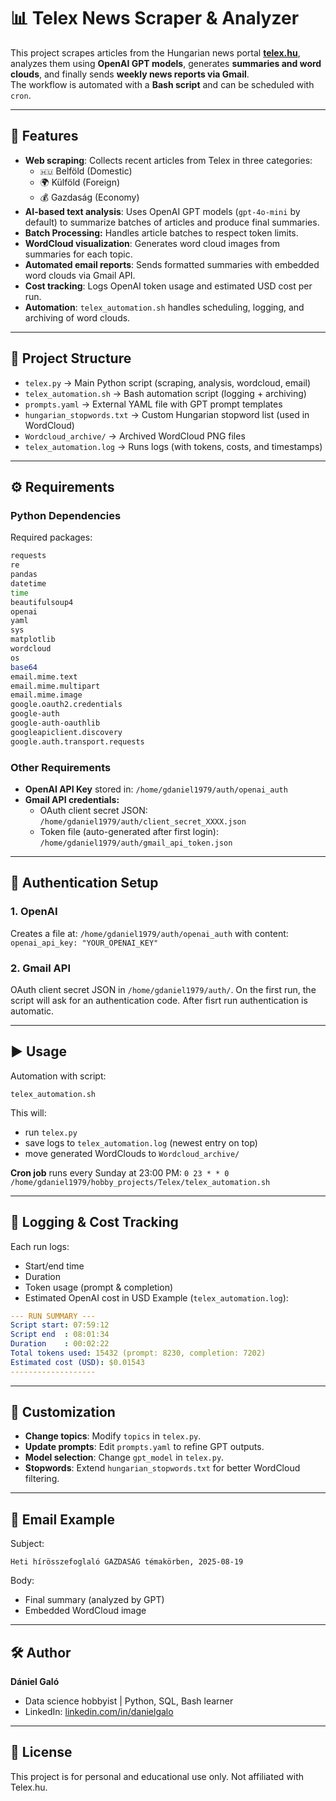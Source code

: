 # 📊 Telex News Scraper & Analyzer

This project scrapes articles from the Hungarian news portal **[telex.hu](https://telex.hu/)**, analyzes them using **OpenAI GPT models**, generates **summaries and word clouds**, and finally sends **weekly news reports via Gmail**.  
The workflow is automated with a **Bash script** and can be scheduled with `cron`.

---

## 🚀 Features

- **Web scraping**: Collects recent articles from Telex in three categories:
  - ```🇭🇺``` Belföld (Domestic)
  - 🌍 Külföld (Foreign)
  - 💰 Gazdaság (Economy)
- **AI-based text analysis**: Uses OpenAI GPT models (`gpt-4o-mini` by default) to summarize batches of articles and produce final summaries.
- **Batch Processing:** Handles article batches to respect token limits.  
- **WordCloud visualization**: Generates word cloud images from summaries for each topic.
- **Automated email reports**: Sends formatted summaries with embedded word clouds via Gmail API.
- **Cost tracking**: Logs OpenAI token usage and estimated USD cost per run.
- **Automation**: `telex_automation.sh` handles scheduling, logging, and archiving of word clouds.

---

## 📂 Project Structure

- ```telex.py``` -> Main Python script (scraping, analysis, wordcloud, email)
- ```telex_automation.sh``` -> Bash automation script (logging + archiving)
- ```prompts.yaml``` -> External YAML file with GPT prompt templates
- ```hungarian_stopwords.txt``` -> Custom Hungarian stopword list (used in WordCloud)
- ```Wordcloud_archive/``` -> Archived WordCloud PNG files
- ```telex_automation.log``` -> Runs logs (with tokens, costs, and timestamps)

---

## ⚙️ Requirements

### Python Dependencies
Required packages:

```bash
requests
re
pandas
datetime
time
beautifulsoup4
openai
yaml
sys
matplotlib
wordcloud
os
base64
email.mime.text
email.mime.multipart
email.mime.image
google.oauth2.credentials
google-auth
google-auth-oauthlib
googleapiclient.discovery
google.auth.transport.requests
```

### Other Requirements
- **OpenAI API Key** stored in: ```/home/gdaniel1979/auth/openai_auth```
- **Gmail API credentials:**
  - OAuth client secret JSON: ```/home/gdaniel1979/auth/client_secret_XXXX.json```
  - Token file (auto-generated after first login): ```/home/gdaniel1979/auth/gmail_api_token.json```

---

## 🔑 Authentication Setup
### 1. OpenAI
Creates a file at: ```/home/gdaniel1979/auth/openai_auth```
with content: ```openai_api_key: "YOUR_OPENAI_KEY"```

### 2. Gmail API
OAuth client secret JSON in ```/home/gdaniel1979/auth/```. 
On the first run, the script will ask for an authentication code. After fisrt run authentication is automatic.

---

## ▶️ Usage
Automation with script:
```
telex_automation.sh
```
This will:
- run ```telex.py```
- save logs to ```telex_automation.log``` (newest entry on top)
- move generated WordClouds to ```Wordcloud_archive/```

**Cron job** runs every Sunday at 23:00 PM:
```0 23 * * 0 /home/gdaniel1979/hobby_projects/Telex/telex_automation.sh```

---

## 🧾 Logging & Cost Tracking
Each run logs:
- Start/end time
- Duration
- Token usage (prompt & completion)
- Estimated OpenAI cost in USD
Example (```telex_automation.log```):

```yaml
--- RUN SUMMARY ---
Script start: 07:59:12
Script end  : 08:01:34
Duration    : 00:02:22
Total tokens used: 15432 (prompt: 8230, completion: 7202)
Estimated cost (USD): $0.01543
-------------------
```

---

## 📌 Customization
- **Change topics**: Modify ```topics``` in ```telex.py```.
- **Update prompts**: Edit ```prompts.yaml``` to refine GPT outputs.
- **Model selection**: Change ```gpt_model``` in ```telex.py```.
- **Stopwords**: Extend ```hungarian_stopwords.txt``` for better WordCloud filtering.

---

## 📧 Email Example
Subject:
```
Heti hírösszefoglaló GAZDASÁG témakörben, 2025-08-19
```
Body:
- Final summary (analyzed by GPT)
- Embedded WordCloud image

---

## 🛠️ Author
**Dániel Galó**
- Data science hobbyist | Python, SQL, Bash learner
- LinkedIn: [linkedin.com/in/danielgalo](https://linkedin.com/in/danielgalo)

---

## 📜 License
This project is for personal and educational use only.
Not affiliated with Telex.hu.
